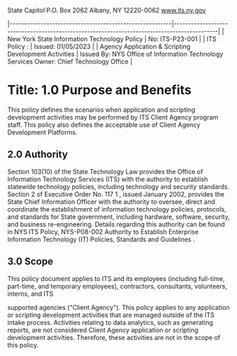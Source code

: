 State Capitol P.O. Box 2062 Albany, NY 12220-0062 www.its.ny.gov

|---------------------------------------------------------|---------------------------------------------------------------------------------------------|
| New York State Information Technology Policy            | No:  ITS-P23-001                                                                            |
| ITS Policy :                                            | Issued:  01/05/2023                                                                         |
| Agency Application &  Scripting Development  Activities | Issued By:  NYS Office of Information  Technology Services  Owner:  Chief Technology Office |

# Title: **1.0 Purpose and Benefits**

This policy defines the scenarios when application and scripting development activities may be performed by ITS Client Agency program staff. This policy also defines the acceptable use of Client Agency Development Platforms.

## **2.0 Authority**

Section 103(10) of the State Technology Law provides the Office of Information Technology Services (ITS) with the authority to establish statewide technology policies, including technology and security standards. Section 2 of Executive Order No. 117 1 , issued January 2002, provides the State Chief Information Officer with the authority to oversee, direct and coordinate the establishment of information technology policies, protocols, and standards for State government, including hardware, software, security, and business re-engineering. Details regarding this authority can be found in NYS ITS Policy, NYS-P08-002 Authority to Establish Enterprise Information Technology (IT) Policies, Standards and Guidelines .

## **3.0 Scope**

This policy document applies to ITS and its employees (including full-time, part-time, and temporary employees), contractors, consultants, volunteers, interns, and ITS

supported agencies ("Client Agency"). This policy applies to any application or scripting development activities that are managed outside of the ITS intake process. Activities relating to data analytics, such as generating reports, are not considered Client Agency application or scripting development activities. Therefore, these activities are not in the scope of this policy.